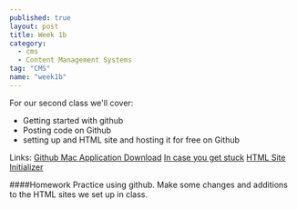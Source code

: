 ```yaml
---
published: true
layout: post
title: Week 1b
category: 
  - cms
  - Content Management Systems
tag: "CMS"
name: "week1b"
---
```


For our second class we'll cover: 

* Getting started with github
* Posting code on Github
* setting up and HTML site and hosting it for free on Github

Links:
[Github Mac Application Download](https://mac.github.com/)
[In case you get stuck](https://mac.github.com/help.html)
[HTML Site Initializer](http://initilizr.com)

####Homework
Practice using github. Make some changes and additions to the HTML sites we set up in class.